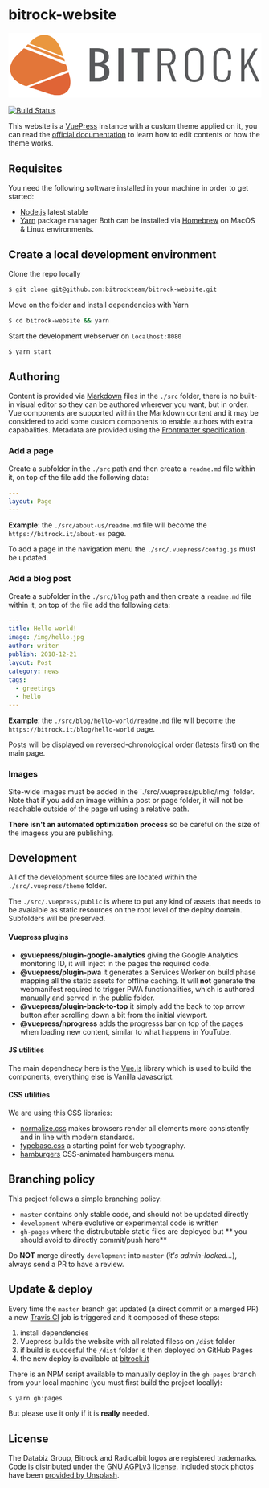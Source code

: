 # bitrock-website
![./src/.vuepress/public/BitrockLogo.svg](./src/.vuepress/public/BitrockLogo.svg)

[![Build Status](https://travis-ci.org/bitrockteam/bitrock-website.svg?branch=master)](https://travis-ci.org/bitrockteam/bitrock-website)

This website is a [VuePress](https://v1.vuepress.vuejs.org/) instance with a custom theme applied on it, you can read the [official documentation](https://v1.vuepress.vuejs.org/s) to learn how to edit contents or how the theme works.

## Requisites
You need the following software installed in your machine in order to get started:
* [Node.js](https://nodejs.org/en/) latest stable
* [Yarn](https://yarnpkg.com/en/) package manager
Both can be installed via [Homebrew](https://brew.sh/) on MacOS & Linux environments.

## Create a local development environment
Clone the repo locally
```bash
$ git clone git@github.com:bitrockteam/bitrock-website.git
```

Move on the folder and install dependencies with Yarn
```bash
$ cd bitrock-website && yarn
```

Start the development webserver on `localhost:8080`
```bash
$ yarn start
```

## Authoring
Content is provided via [Markdown](https://it.wikipedia.org/wiki/Markdown) files in the `./src` folder, there is no built-in visual editor so they can be authored wherever you want, but in order. Vue components are supported within the Markdown content and it may be considered to add some custom components to enable authors with extra capabalities. Metadata are provided using the [Frontmatter specification](https://v1.vuepress.vuejs.org/guide/markdown.html#front-matter).

### Add a page
Create a subfolder in the `./src` path and then create a `readme.md` file within it, on top of the file add the following data:

```yaml
---
layout: Page
---
```

**Example**: the `./src/about-us/readme.md` file will become the `https://bitrock.it/about-us` page.

To add a page in the navigation menu the `./src/.vuepress/config.js` must be updated.

### Add a blog post
Create a subfolder in the `./src/blog` path and then create a `readme.md` file within it, on top of the file add the following data:

```yaml
---
title: Hello world!
image: /img/hello.jpg
author: writer
publish: 2018-12-21
layout: Post
category: news
tags:
  - greetings
  - hello
---
```

**Example**: the `./src/blog/hello-world/readme.md` file will become the `https://bitrock.it/blog/hello-world` page.

Posts will be displayed on reversed-chronological order (latests first) on the main page.

### Images
Site-wide images must be added in the ´./src/.vuepress/public/img´ folder. Note that if you add an image within a post or page folder, it will not be reachable outside of the page url using a relative path.

**There isn't an automated optimization process** so be careful on the size of the imagess you are publishing.

<!-- ### Forestry -->

## Development
All of the development source files are located within the `./src/.vuepress/theme` folder.

The `./src/.vuepress/public` is where to put any kind of assets that needs to be avalaible as static resources on the root level of the deploy domain. Subfolders will be preserved.

#### Vuepress plugins
* **@vuepress/plugin-google-analytics** giving the Google Analytics monitoring ID, it will inject in the pages the required code.
* **@vuepress/plugin-pwa** it generates a Services Worker on build phase mapping all the static assets for offline caching. It will **not** generate the webmanifest required to trigger PWA functionalities, which is authored manually and served in the public folder.
* **@vuepress/plugin-back-to-top** it simply add the back to top arrow button after scrolling down a bit from the initial viewport.
* **@vuepress/nprogress** adds the progresss bar on top of the pages when loading new content, similar to what happens in YouTube.

#### JS utilities
The main dependnecy here is the [Vue.js](https://vuejs.org/) library which is used to build the components, everything else is Vanilla Javascript.

#### CSS utilities
We are using this CSS libraries:

* [normalize.css](https://necolas.github.io/normalize.css/) makes browsers render all elements more consistently and in line with modern standards.
* [typebase.css](https://github.com/devinhunt/typebase.css) a starting point for web typography.
* [hamburgers](https://jonsuh.com/hamburgers/) CSS-animated hamburgers menu.

## Branching policy
This project follows a simple branching policy:

* `master` contains only stable code, and should not be updated directly
* `development` where evolutive or experimental code is written
* `gh-pages` where the distrubutable static files are deployed but ** you should avoid to directly commit/push here**

Do **NOT** merge directly `development` into `master` (*it's admin-locked...*), always send a PR to have a review.

## Update & deploy
Every time the `master` branch get updated (a direct commit or a merged PR) a new [Travis CI](https://travis-ci.org/bitrockteam/tech-radar) job is triggered and it composed of these steps:

1. install dependencies
2. Vuepress builds the website with all related filess on `/dist` folder
3. if build is succesful the `/dist` folder is then deployed on GitHub Pages
4. the new deploy is available at [bitrock.it](https://bitrock.it)

There is an NPM script available to manually deploy in the `gh-pages` branch from your local machine (you must first build the project locally):

```bash
$ yarn gh:pages
```

But please use it only if it is **really** needed.

## License
The Databiz Group, Bitrock and Radicalbit logos are registered trademarks.
Code is distributed under the [GNU AGPLv3 license](LICENSE).
Included stock photos have been [provided by Unsplash](https://unsplash.com/license).
